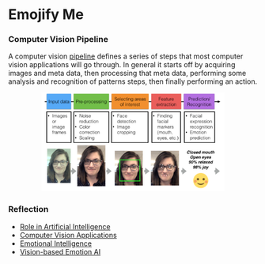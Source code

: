 # Emojify Me

### Computer Vision Pipeline

A computer vision [pipeline](https://www.youtube.com/watch?v=64hFcqhnNow&feature=emb_logo)
defines a series of steps that most computer vision applications will go
through. In general it starts off by acquiring images and meta data,
then processing that meta data, performing some analysis and recognition
of patterns steps, then finally performing an action.

<p align="center">
    <img src="/resources/pipeline.png" data-canonical-src="/images/pipeline.png" width="371" height="200" />
</p>

### Reflection

* [Role in Artificial Intelligence](https://www.youtube.com/watch?time_continue=5&v=xm1TXnNe5Pw&feature=emb_logo)
* [Computer Vision Applications](https://www.youtube.com/watch?v=aFJKp2NltCY&feature=emb_logo)
* [Emotional Intelligence](https://www.youtube.com/watch?v=D_LzJsJH5qk&feature=emb_logo)
* [Vision-based Emotion AI](https://www.youtube.com/watch?time_continue=4&v=7nKKWWn1sAc&feature=emb_logo)



